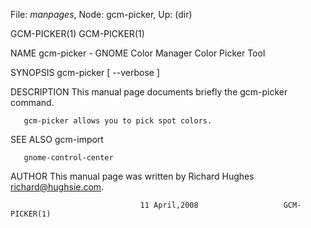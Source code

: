 File: *manpages*,  Node: gcm-picker,  Up: (dir)

GCM-PICKER(1)                                                    GCM-PICKER(1)



NAME
       gcm-picker - GNOME Color Manager Color Picker Tool

SYNOPSIS
       gcm-picker [ --verbose ]

DESCRIPTION
       This manual page documents briefly the gcm-picker command.

       gcm-picker allows you to pick spot colors.

SEE ALSO
       gcm-import

       gnome-control-center

AUTHOR
       This manual page was written by Richard Hughes <richard@hughsie.com>.



                                 11 April,2008                   GCM-PICKER(1)
